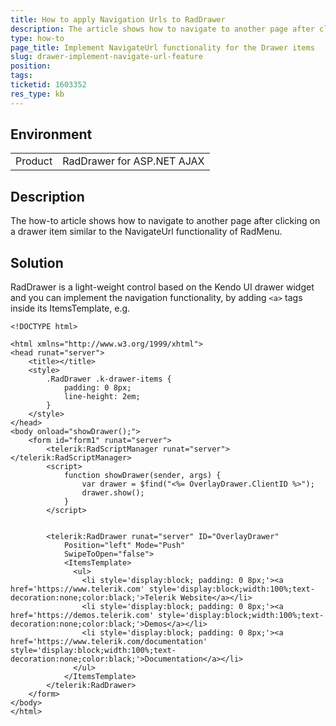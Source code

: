 ```yaml
---
title: How to apply Navigation Urls to RadDrawer
description: The article shows how to navigate to another page after clicking on a drawer item similar to the NavigateUrl functionality of RadMenu
type: how-to
page_title: Implement NavigateUrl functionality for the Drawer items
slug: drawer-implement-navigate-url-feature
position: 
tags: 
ticketid: 1603352
res_type: kb
---
```


## Environment
<table>
	<tbody>
		<tr>
			<td>Product</td>
			<td>RadDrawer for ASP.NET AJAX</td>
		</tr>
	</tbody>
</table>


## Description
The how-to article shows how to navigate to another page after clicking on a drawer item similar to the NavigateUrl functionality of RadMenu.

## Solution
RadDrawer is a light-weight control based on the Kendo UI drawer widget and you can implement the navigation functionality, by adding `<a>` tags inside its ItemsTemplate, e.g.

````ASPX
<!DOCTYPE html>

<html xmlns="http://www.w3.org/1999/xhtml">
<head runat="server">
    <title></title>
    <style>
        .RadDrawer .k-drawer-items {
            padding: 0 8px;
            line-height: 2em;
        }
    </style>
</head>
<body onload="showDrawer();">
    <form id="form1" runat="server">
        <telerik:RadScriptManager runat="server"></telerik:RadScriptManager>
        <script>
            function showDrawer(sender, args) {
                var drawer = $find("<%= OverlayDrawer.ClientID %>");
                drawer.show();
            }
        </script>


        <telerik:RadDrawer runat="server" ID="OverlayDrawer"
            Position="left" Mode="Push"
            SwipeToOpen="false">
            <ItemsTemplate>
              <ul>
                <li style='display:block; padding: 0 8px;'><a href='https://www.telerik.com' style='display:block;width:100%;text-decoration:none;color:black;'>Telerik Website</a></li>
                <li style='display:block; padding: 0 8px;'><a href='https://demos.telerik.com' style='display:block;width:100%;text-decoration:none;color:black;'>Demos</a></li>
                <li style='display:block; padding: 0 8px;'><a href='https://www.telerik.com/documentation' style='display:block;width:100%;text-decoration:none;color:black;'>Documentation</a></li>
              </ul>
            </ItemsTemplate>
        </telerik:RadDrawer>
    </form>
</body>
</html>
````
  
     